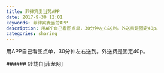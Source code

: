 ```yaml
---
title: 菲律宾麦当劳APP
date: 2017-9-30 12:01
keywords: 菲律宾麦当劳APP
description: 用APP自己看图点单，30分钟左右送到。外送费是固定40p。
categories: sharing
---
```

<td class="t_f" id="postmessage_907745">

用APP自己看图点单，30分钟左右送到。外送费是固定40p。<br/>
<img alt="" border="0" class="zoom" data-cf-modified-6bbe925232820a5805fa85ed-="" file="http://www.flw.ph/data/appbyme/upload/image/201709/30/Mp9sFv91fw19.jpg" id="aimg_tIIWq" lazyloadthumb="1" onclick="" onmouseover="" src="http://www.flw.ph/data/appbyme/upload/image/201709/30/Mp9sFv91fw19.jpg"/><br/>
<img alt="" border="0" class="zoom" data-cf-modified-6bbe925232820a5805fa85ed-="" file="http://www.flw.ph/data/appbyme/upload/image/201709/30/QEeAwsk9V6xk.jpg" id="aimg_Q2dP2" lazyloadthumb="1" onclick="" onmouseover="" src="http://www.flw.ph/data/appbyme/upload/image/201709/30/QEeAwsk9V6xk.jpg"/><br/>
<img alt="" border="0" class="zoom" data-cf-modified-6bbe925232820a5805fa85ed-="" file="http://www.flw.ph/data/appbyme/upload/image/201709/30/Jw9Q9nA3HTQL.jpg" id="aimg_Pjl18" lazyloadthumb="1" onclick="" onmouseover="" src="http://www.flw.ph/data/appbyme/upload/image/201709/30/Jw9Q9nA3HTQL.jpg"/><br/>
<img alt="" border="0" class="zoom" data-cf-modified-6bbe925232820a5805fa85ed-="" file="http://www.flw.ph/data/appbyme/upload/image/201709/30/IqHIeUNqOrVI.jpg" id="aimg_tDm88" lazyloadthumb="1" onclick="" onmouseover="" src="http://www.flw.ph/data/appbyme/upload/image/201709/30/IqHIeUNqOrVI.jpg"/><br/>
</td>
###### 转载自[菲龙网]